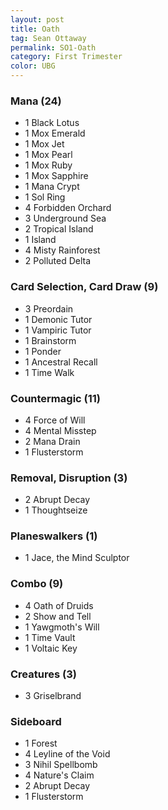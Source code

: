 ```yaml
---
layout: post
title: Oath
tag: Sean Ottaway
permalink: SO1-Oath
category: First Trimester
color: UBG
---
```


### Mana (24)
- 1 Black Lotus
- 1 Mox Emerald
- 1 Mox Jet
- 1 Mox Pearl
- 1 Mox Ruby
- 1 Mox Sapphire
- 1 Mana Crypt
- 1 Sol Ring
- 4 Forbidden Orchard
- 3 Underground Sea
- 2 Tropical Island
- 1 Island
- 4 Misty Rainforest
- 2 Polluted Delta


### Card Selection, Card Draw (9)
- 3 Preordain
- 1 Demonic Tutor
- 1 Vampiric Tutor
- 1 Brainstorm
- 1 Ponder
- 1 Ancestral Recall
- 1 Time Walk

### Countermagic (11)
- 4 Force of Will
- 4 Mental Misstep
- 2 Mana Drain
- 1 Flusterstorm


### Removal, Disruption (3)
- 2 Abrupt Decay
- 1 Thoughtseize

### Planeswalkers (1)
- 1 Jace, the Mind Sculptor


### Combo (9)
- 4 Oath of Druids
- 2 Show and Tell
- 1 Yawgmoth's Will
- 1 Time Vault
- 1 Voltaic Key

### Creatures (3)
- 3 Griselbrand

### Sideboard
- 1 Forest
- 4 Leyline of the Void
- 3 Nihil Spellbomb
- 4 Nature's Claim
- 2 Abrupt Decay
- 1 Flusterstorm
